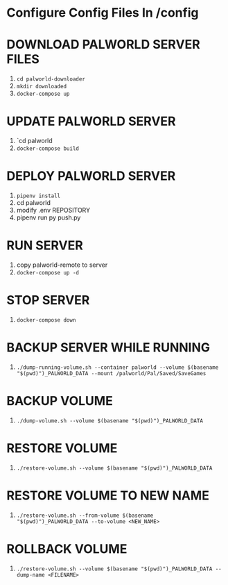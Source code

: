 # Configure Config Files In /config

# DOWNLOAD PALWORLD SERVER FILES
1. `cd palworld-downloader`
2. `mkdir downloaded`
3. `docker-compose up`

# UPDATE PALWORLD SERVER
1. `cd palworld
2. `docker-compose build`

# DEPLOY PALWORLD SERVER
1. `pipenv install`
2. cd palworld
3. modify .env REPOSITORY
4. pipenv run py push.py

# RUN SERVER
1. copy palworld-remote to server
2. `docker-compose up -d`

# STOP SERVER
1. `docker-compose down`

# BACKUP SERVER WHILE RUNNING
1. `./dump-running-volume.sh --container palworld --volume $(basename "$(pwd)")_PALWORLD_DATA --mount /palworld/Pal/Saved/SaveGames`

# BACKUP VOLUME
1. `./dump-volume.sh --volume $(basename "$(pwd)")_PALWORLD_DATA`

# RESTORE VOLUME
1. `./restore-volume.sh --volume $(basename "$(pwd)")_PALWORLD_DATA`

# RESTORE VOLUME TO NEW NAME
1. `./restore-volume.sh --from-volume $(basename "$(pwd)")_PALWORLD_DATA --to-volume <NEW_NAME>`

# ROLLBACK VOLUME
1. `./restore-volume.sh --volume $(basename "$(pwd)")_PALWORLD_DATA --dump-name <FILENAME>`